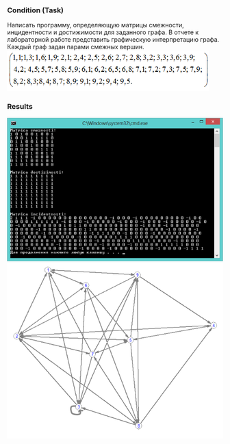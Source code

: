 ### Condition (Task)
Написать программу, определяющую матрицы смежности, инцидентности и достижимости для заданного графа. В отчете к лабораторной работе представить графическую интерпретацию графа. Каждый граф задан парами смежных вершин.
![matr](matr.png)

### Results
![Results](screen.png)
![Graph](graph.png)